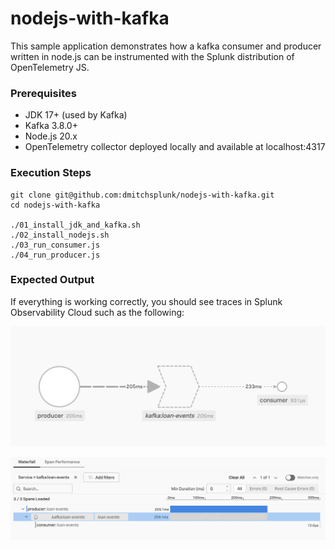 # nodejs-with-kafka

This sample application demonstrates how a kafka consumer and producer
written in node.js can be instrumented with the Splunk distribution
of OpenTelemetry JS.

### Prerequisites

* JDK 17+ (used by Kafka) 
* Kafka 3.8.0+
* Node.js 20.x
* OpenTelemetry collector deployed locally and available at localhost:4317 

### Execution Steps

````
git clone git@github.com:dmitchsplunk/nodejs-with-kafka.git 
cd nodejs-with-kafka

./01_install_jdk_and_kafka.sh
./02_install_nodejs.sh
./03_run_consumer.js
./04_run_producer.js
````

### Expected Output

If everything is working correctly, you should see traces in 
Splunk Observability Cloud such as the following: 

![service map](./kafka_service_map.png)

![trace](./kafka_trace.png)
